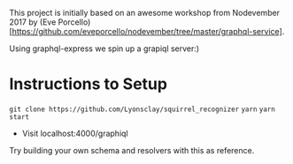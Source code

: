 This project is initially based on an awesome workshop from Nodevember 2017 by (Eve Porcello)[https://github.com/eveporcello/nodevember/tree/master/graphql-service].

Using graphql-express we spin up a grapiql server:)

# Instructions to Setup
```git clone https://github.com/Lyonsclay/squirrel_recognizer```
```yarn```
```yarn start```
  * Visit localhost:4000/graphiql

Try building your own schema and resolvers with this as reference.
